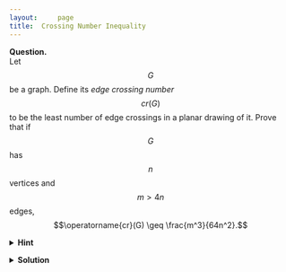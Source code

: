 ```yaml
---
layout: 	page
title:	Crossing Number Inequality
---
```


<script src="https://polyfill.io/v3/polyfill.min.js?features=es6"></script>
<script id="MathJax-script" async
      src="https://cdn.jsdelivr.net/npm/mathjax@3/es5/tex-mml-chtml.js">
</script>

**Question.**    
Let $$G$$ be a graph. Define its _edge crossing number_ $$cr(G)$$ to be the least number of edge crossings in a planar drawing of it. Prove that if $$G$$ has $$n$$ vertices and $$m>4n$$ edges,
$$\operatorname{cr}(G) \geq \frac{m^3}{64n^2}.$$

<details>
	<summary> <b>Hint</b> </summary>

To start, try showing that the edge crossing number is at least \(m-3n\).
</details>

<p></p>

<details>
	<summary> <b>Solution</b> </summary>

First, we shall prove that the edge crossing number is at least \(m-3n\). To do so, we show that for any planar graph with \(n\geq 3\) vertices and \(m\) edges, \(m\leq 3n-6\). Indeed, observe that any face borders at least \(3\) edges and each edge borders at most \(2\) faces. As a result, the number of faces is at most \(2m/3\). We may then use Euler's formula to conclude that \(m = n+f-2 \leq n - 2 + 2m/3\), where \(f\) is the number of faces. It follows that \(m\leq 3n-6\). <br>
Now, suppose we draw the graph \(G\) such that the number of crossings is equal to \(\operatorname{cr}(G)\). Observe that any crossing can be removed by deleting one of the two edges involved. Doing so, we obtain a planar graph. Therefore, \(m-\operatorname{cr}(G) \leq 3n-6\), proving the result (the case with \(n<3\) is easily shown).
<p></p>
Let \(0<p<1\), which we shall fix later. Consider a random subgraph \(H\) such that each vertex of \(G\) is in \(H\) with probability \(p\) and an edge in \(G\) is present in \(H\) iff both its vertices are present.    
The bound above implies that
\[ \operatorname{cr}(H) \geq m_H - 3n_H. \]
Observe that a crossing in \(G\) is present in \(H\) only if all of the \(4\) vertices involved are chosen. Taking the expectation of either side, we get
\[ p^4\operatorname{cr}(G) \geq p^2m-3pn. \]
Setting \(p = 4n/m < 1\) completes the proof.
</details>